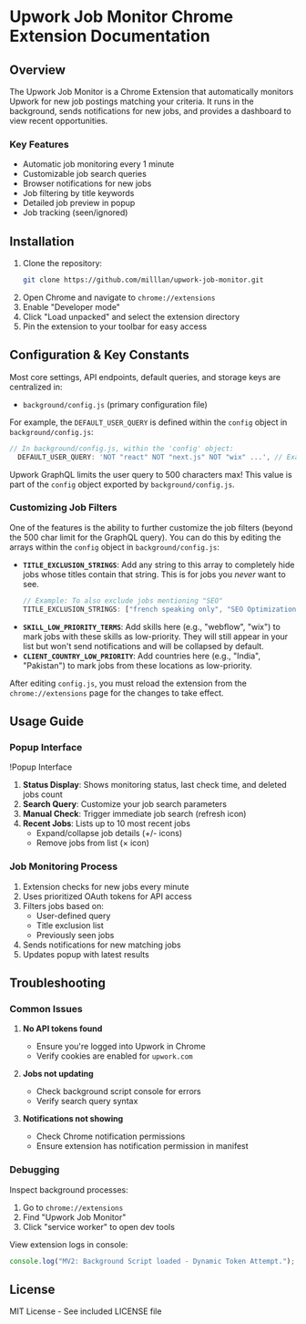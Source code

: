 # Upwork Job Monitor Chrome Extension Documentation

## Overview
The Upwork Job Monitor is a Chrome Extension that automatically monitors Upwork for new job postings matching your criteria. It runs in the background, sends notifications for new jobs, and provides a dashboard to view recent opportunities.

### Key Features
- Automatic job monitoring every 1 minute
- Customizable job search queries
- Browser notifications for new jobs
- Job filtering by title keywords
- Detailed job preview in popup
- Job tracking (seen/ignored)

## Installation
1. Clone the repository:
   ```bash
   git clone https://github.com/milllan/upwork-job-monitor.git
   ```
2. Open Chrome and navigate to `chrome://extensions`
3. Enable "Developer mode"
4. Click "Load unpacked" and select the extension directory
5. Pin the extension to your toolbar for easy access

## Configuration & Key Constants
Most core settings, API endpoints, default queries, and storage keys are centralized in:
- `background/config.js` (primary configuration file)

For example, the `DEFAULT_USER_QUERY` is defined within the `config` object in `background/config.js`:
```javascript
// In background/config.js, within the 'config' object:
  DEFAULT_USER_QUERY: 'NOT "react" NOT "next.js" NOT "wix" ...', // Example query
```
Upwork GraphQL limits the user query to 500 characters max!
This value is part of the `config` object exported by `background/config.js`.

### Customizing Job Filters
One of the features is the ability to further customize the job filters (beyond the 500 char limit for the GraphQL query). You can do this by editing the arrays within the `config` object in `background/config.js`:

-   **`TITLE_EXCLUSION_STRINGS`**: Add any string to this array to completely hide jobs whose titles contain that string. This is for jobs you *never* want to see.
    ```javascript
    // Example: To also exclude jobs mentioning "SEO"
    TITLE_EXCLUSION_STRINGS: ["french speaking only", "SEO Optimization for", ...],
    ```
-   **`SKILL_LOW_PRIORITY_TERMS`**: Add skills here (e.g., "webflow", "wix") to mark jobs with these skills as low-priority. They will still appear in your list but won't send notifications and will be collapsed by default.
-   **`CLIENT_COUNTRY_LOW_PRIORITY`**: Add countries here (e.g., "India", "Pakistan") to mark jobs from these locations as low-priority.

After editing `config.js`, you must reload the extension from the `chrome://extensions` page for the changes to take effect.

## Usage Guide
### Popup Interface
!Popup Interface

1. **Status Display**: Shows monitoring status, last check time, and deleted jobs count
2. **Search Query**: Customize your job search parameters
3. **Manual Check**: Trigger immediate job search (refresh icon)
4. **Recent Jobs**: Lists up to 10 most recent jobs
   - Expand/collapse job details (+/- icons)
   - Remove jobs from list (× icon)

### Job Monitoring Process
1. Extension checks for new jobs every minute
2. Uses prioritized OAuth tokens for API access
3. Filters jobs based on:
   - User-defined query
   - Title exclusion list
   - Previously seen jobs
4. Sends notifications for new matching jobs
5. Updates popup with latest results

## Troubleshooting
### Common Issues
1. **No API tokens found**
   - Ensure you're logged into Upwork in Chrome
   - Verify cookies are enabled for `upwork.com`

2. **Jobs not updating**
   - Check background script console for errors
   - Verify search query syntax

3. **Notifications not showing**
   - Check Chrome notification permissions
   - Ensure extension has notification permission in manifest

### Debugging
Inspect background processes:
1. Go to `chrome://extensions`
2. Find "Upwork Job Monitor"
3. Click "service worker" to open dev tools

View extension logs in console:
```javascript
console.log("MV2: Background Script loaded - Dynamic Token Attempt.");
```

## License
MIT License - See included LICENSE file